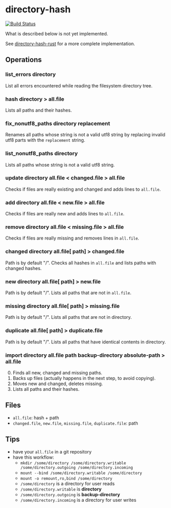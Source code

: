 # directory-hash

[![Build Status](https://travis-ci.org/jakutis/directory-hash.svg)](https://travis-ci.org/jakutis/directory-hash)

What is described below is not yet implemented.

See [directory-hash-rust](https://github.com/jakutis/directory-hash-rust) for a more complete implementation.

## Operations

### list_errors directory

List all errors encountered while reading the filesystem directory tree.

### hash directory > all.file

Lists all paths and their hashes.

### fix_nonutf8_paths directory replacement

Renames all paths whose string is not a valid utf8 string by replacing invalid utf8 parts with the `replacement` string.

### list_nonutf8_paths directory

Lists all paths whose string is not a valid utf8 string.

### update directory all.file < changed.file > all.file

Checks if files are really existing and changed and adds lines to `all.file`.

### add directory all.file < new.file > all.file

Checks if files are really new and adds lines to `all.file`.

### remove directory all.file < missing.file > all.file

Checks if files are really missing and removes lines in `all.file`.

### changed directory all.file[ path] > changed.file

Path is by default "/".
Checks all hashes in `all.file` and lists paths with changed hashes.

### new directory all.file[ path] > new.file

Path is by default "/".
Lists all paths that are not in `all.file`.

### missing directory all.file[ path] > missing.file

Path is by default "/".
Lists all paths that are not in directory.

### duplicate all.file[ path] > duplicate.file

Path is by default "/".
Lists all paths that have identical contents in directory.

### import directory all.file path backup-directory absolute-path > all.file

0. Finds all new, changed and missing paths.
0. Backs up files (actually happens in the next step, to avoid copying).
0. Moves new and changed, deletes missing.
0. Lists all paths and their hashes.

## Files

* `all.file`: hash + path
* `changed.file`, `new.file`, `missing.file`, `duplicate.file`: path

## Tips

* have your `all.file` in a git repository
* have this workflow:
  * `mkdir /some/directory /some/directory.writable /some/directory.outgoing /some/directory.incoming`
  * `mount --bind /some/directory.writable /some/directory`
  * `mount -o remount,ro,bind /some/directory`
  * `/some/directory` is a directory for user reads
  * `/some/directory.writable` is **directory**
  * `/some/directory.outgoing` is **backup-directory**
  * `/some/directory.incoming` is a directory for user writes
